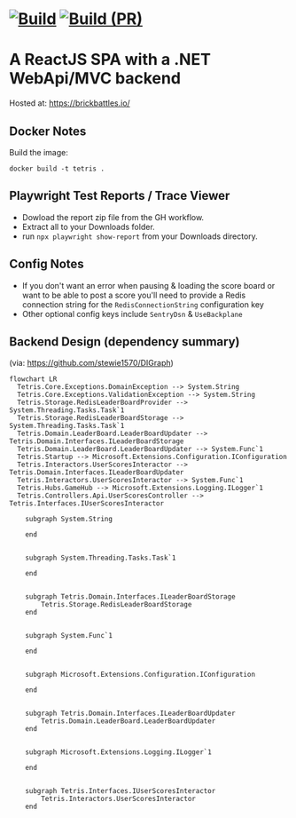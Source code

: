[![Build](https://github.com/stewie1570/tetris/actions/workflows/Merge.yml/badge.svg)](https://github.com/stewie1570/tetris/actions/workflows/Merge.yml)
[![Build (PR)](https://github.com/stewie1570/tetris/actions/workflows/PR.yml/badge.svg)](https://github.com/stewie1570/tetris/actions/workflows/PR.yml)
======

# A ReactJS SPA with a .NET WebApi/MVC backend

Hosted at: <https://brickbattles.io/>

## Docker Notes

Build the image:

```terminal
docker build -t tetris .
```

## Playwright Test Reports / Trace Viewer

- Dowload the report zip file from the GH workflow.
- Extract all to your Downloads folder.
- run `npx playwright show-report` from your Downloads directory.

## Config Notes

- If you don't want an error when pausing & loading the score board or want to be able to post a score you'll need to provide a Redis connection string for the `RedisConnectionString` configuration key
- Other optional config keys include `SentryDsn` & `UseBackplane`

## Backend Design (dependency summary)
(via: https://github.com/stewie1570/DIGraph)

```mermaid
flowchart LR
  Tetris.Core.Exceptions.DomainException --> System.String
  Tetris.Core.Exceptions.ValidationException --> System.String
  Tetris.Storage.RedisLeaderBoardProvider --> System.Threading.Tasks.Task`1
  Tetris.Storage.RedisLeaderBoardStorage --> System.Threading.Tasks.Task`1
  Tetris.Domain.LeaderBoard.LeaderBoardUpdater --> Tetris.Domain.Interfaces.ILeaderBoardStorage
  Tetris.Domain.LeaderBoard.LeaderBoardUpdater --> System.Func`1
  Tetris.Startup --> Microsoft.Extensions.Configuration.IConfiguration
  Tetris.Interactors.UserScoresInteractor --> Tetris.Domain.Interfaces.ILeaderBoardUpdater
  Tetris.Interactors.UserScoresInteractor --> System.Func`1
  Tetris.Hubs.GameHub --> Microsoft.Extensions.Logging.ILogger`1
  Tetris.Controllers.Api.UserScoresController --> Tetris.Interfaces.IUserScoresInteractor

    subgraph System.String
        
    end
    

    subgraph System.Threading.Tasks.Task`1
        
    end
    

    subgraph Tetris.Domain.Interfaces.ILeaderBoardStorage
        Tetris.Storage.RedisLeaderBoardStorage
    end
    

    subgraph System.Func`1
        
    end
    

    subgraph Microsoft.Extensions.Configuration.IConfiguration
        
    end
    

    subgraph Tetris.Domain.Interfaces.ILeaderBoardUpdater
        Tetris.Domain.LeaderBoard.LeaderBoardUpdater
    end
    

    subgraph Microsoft.Extensions.Logging.ILogger`1
        
    end
    

    subgraph Tetris.Interfaces.IUserScoresInteractor
        Tetris.Interactors.UserScoresInteractor
    end
    
```
